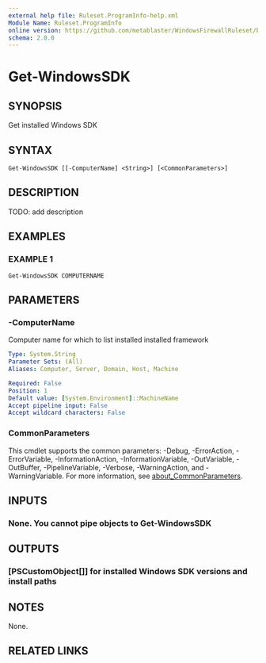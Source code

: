 ```yaml
---
external help file: Ruleset.ProgramInfo-help.xml
Module Name: Ruleset.ProgramInfo
online version: https://github.com/metablaster/WindowsFirewallRuleset/blob/master/Modules/Ruleset.ProgramInfo/Help/en-US/Get-WindowsSDK.md
schema: 2.0.0
---
```


# Get-WindowsSDK

## SYNOPSIS

Get installed Windows SDK

## SYNTAX

```none
Get-WindowsSDK [[-ComputerName] <String>] [<CommonParameters>]
```

## DESCRIPTION

TODO: add description

## EXAMPLES

### EXAMPLE 1

```none
Get-WindowsSDK COMPUTERNAME
```

## PARAMETERS

### -ComputerName

Computer name for which to list installed installed framework

```yaml
Type: System.String
Parameter Sets: (All)
Aliases: Computer, Server, Domain, Host, Machine

Required: False
Position: 1
Default value: [System.Environment]::MachineName
Accept pipeline input: False
Accept wildcard characters: False
```

### CommonParameters

This cmdlet supports the common parameters: -Debug, -ErrorAction, -ErrorVariable, -InformationAction, -InformationVariable, -OutVariable, -OutBuffer, -PipelineVariable, -Verbose, -WarningAction, and -WarningVariable. For more information, see [about_CommonParameters](http://go.microsoft.com/fwlink/?LinkID=113216).

## INPUTS

### None. You cannot pipe objects to Get-WindowsSDK

## OUTPUTS

### [PSCustomObject[]] for installed Windows SDK versions and install paths

## NOTES

None.

## RELATED LINKS
